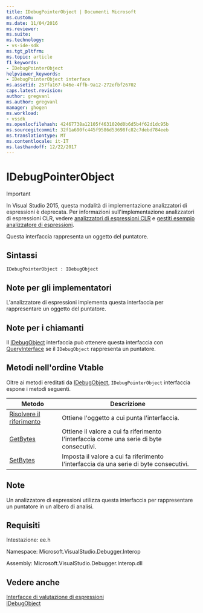 ```yaml
---
title: IDebugPointerObject | Documenti Microsoft
ms.custom: 
ms.date: 11/04/2016
ms.reviewer: 
ms.suite: 
ms.technology:
- vs-ide-sdk
ms.tgt_pltfrm: 
ms.topic: article
f1_keywords:
- IDebugPointerObject
helpviewer_keywords:
- IDebugPointerObject interface
ms.assetid: 257fa167-b46e-4ffb-9a12-272efbf26702
caps.latest.revision: 
author: gregvanl
ms.author: gregvanl
manager: ghogen
ms.workload:
- vssdk
ms.openlocfilehash: 42467738a12105f4631020d0b6d5b4f62d1dc95b
ms.sourcegitcommit: 32f1a690fc445f9586d53698fc82c7debd784eeb
ms.translationtype: MT
ms.contentlocale: it-IT
ms.lasthandoff: 12/22/2017
---
```

# <a name="idebugpointerobject"></a>IDebugPointerObject
> [!IMPORTANT]
>  In Visual Studio 2015, questa modalità di implementazione analizzatori di espressioni è deprecata. Per informazioni sull'implementazione analizzatori di espressioni CLR, vedere [analizzatori di espressioni CLR](https://github.com/Microsoft/ConcordExtensibilitySamples/wiki/CLR-Expression-Evaluators) e [gestiti esempio analizzatore di espressioni](https://github.com/Microsoft/ConcordExtensibilitySamples/wiki/Managed-Expression-Evaluator-Sample).  
  
 Questa interfaccia rappresenta un oggetto del puntatore.  
  
## <a name="syntax"></a>Sintassi  
  
```  
IDebugPointerObject : IDebugObject  
```  
  
## <a name="notes-for-implementers"></a>Note per gli implementatori  
 L'analizzatore di espressioni implementa questa interfaccia per rappresentare un oggetto del puntatore.  
  
## <a name="notes-for-callers"></a>Note per i chiamanti  
 Il [IDebugObject](../../../extensibility/debugger/reference/idebugobject.md) interfaccia può ottenere questa interfaccia con [QueryInterface](/cpp/atl/queryinterface) se il `IDebugObject` rappresenta un puntatore.  
  
## <a name="methods-in-vtable-order"></a>Metodi nell'ordine Vtable  
 Oltre ai metodi ereditati da [IDebugObject](../../../extensibility/debugger/reference/idebugobject.md), `IDebugPointerObject` interfaccia espone i metodi seguenti.  
  
|Metodo|Descrizione|  
|------------|-----------------|  
|[Risolvere il riferimento](../../../extensibility/debugger/reference/idebugpointerobject-dereference.md)|Ottiene l'oggetto a cui punta l'interfaccia.|  
|[GetBytes](../../../extensibility/debugger/reference/idebugpointerobject-getbytes.md)|Ottiene il valore a cui fa riferimento l'interfaccia come una serie di byte consecutivi.|  
|[SetBytes](../../../extensibility/debugger/reference/idebugpointerobject-setbytes.md)|Imposta il valore a cui fa riferimento l'interfaccia da una serie di byte consecutivi.|  
  
## <a name="remarks"></a>Note  
 Un analizzatore di espressioni utilizza questa interfaccia per rappresentare un puntatore in un albero di analisi.  
  
## <a name="requirements"></a>Requisiti  
 Intestazione: ee.h  
  
 Namespace: Microsoft.VisualStudio.Debugger.Interop  
  
 Assembly: Microsoft.VisualStudio.Debugger.Interop.dll  
  
## <a name="see-also"></a>Vedere anche  
 [Interfacce di valutazione di espressioni](../../../extensibility/debugger/reference/expression-evaluation-interfaces.md)   
 [IDebugObject](../../../extensibility/debugger/reference/idebugobject.md)